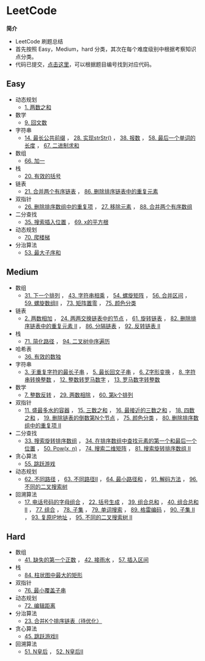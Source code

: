 # LeetCode
**简介**<br>
* LeetCode 刷题总结
* 首先按照 Easy，Medium，hard 分类，其次在每个难度级别中根据考察知识点分类。
* 代码已提交，[点击这里](https://github.com/superxinxin/myLeetCode/tree/master/src/leetCode)，可以根据题目编号找到对应代码。
## Easy
* 动态规划
  * [1. 两数之和](https://leetcode-cn.com/problems/two-sum/)
* 数学
  * [9. 回文数](https://leetcode-cn.com/problems/palindrome-number/)
* 字符串
  * [14. 最长公共前缀](https://leetcode-cn.com/problems/longest-common-prefix/)
  ， [28. 实现strStr()](https://leetcode-cn.com/problems/implement-strstr/)
  ， [38. 报数](https://leetcode-cn.com/problems/count-and-say/)
  ， [58. 最后一个单词的长度](https://leetcode-cn.com/problems/length-of-last-word/)
  ， [67. 二进制求和](https://leetcode-cn.com/problems/add-binary/)
* 数组
  * [66. 加一](https://leetcode-cn.com/problems/plus-one/)
* 栈
  * [20. 有效的括号](https://leetcode-cn.com/problems/valid-parentheses/)
* 链表
  * [21. 合并两个有序链表](https://leetcode-cn.com/problems/merge-two-sorted-lists/)
  ， [86. 删除排序链表中的重复元素](https://leetcode-cn.com/problems/remove-duplicates-from-sorted-list/)
* 双指针
  * [26. 删除排序数组中的重复项](https://leetcode-cn.com/problems/remove-duplicates-from-sorted-array/)
  ， [27. 移除元素](https://leetcode-cn.com/problems/remove-element/)
  ， [88. 合并两个有序数组](https://leetcode-cn.com/problems/merge-sorted-array/)
* 二分查找
  * [35. 搜索插入位置](https://leetcode-cn.com/problems/search-insert-position/)
  ， [69. x的平方根](https://leetcode-cn.com/problems/sqrtx/)
* 动态规划
  * [70. 爬楼梯](https://leetcode-cn.com/problems/climbing-stairs/)
* 分治算法
  * [53. 最大子序和](https://leetcode-cn.com/problems/maximum-subarray/)
## Medium
* 数组
  * [31. 下一个排列](https://leetcode-cn.com/problems/next-permutation/)
  ， [43. 字符串相乘](https://leetcode-cn.com/problems/multiply-strings/)
  ， [54. 螺旋矩阵](https://leetcode-cn.com/problems/spiral-matrix/)
  ， [56. 合并区间](https://leetcode-cn.com/problems/merge-intervals/)
  ， [59. 螺旋数组II](https://leetcode-cn.com/problems/spiral-matrix-ii/)
  ， [73. 矩阵置零](https://leetcode-cn.com/problems/set-matrix-zeroes/)
  ， [75. 颜色分类](https://leetcode-cn.com/problems/sort-colors/)
* 链表
  * [2. 两数相加](https://leetcode-cn.com/problems/add-two-numbers/)
  ， [24. 两两交换链表中的节点](https://leetcode-cn.com/problems/swap-nodes-in-pairs/)
  ， [61. 旋转链表](https://leetcode-cn.com/problems/rotate-list/)
  ， [82. 删除排序链表中的重复元素 II](https://leetcode-cn.com/problems/remove-duplicates-from-sorted-list-ii/)
  ， [86. 分隔链表](https://leetcode-cn.com/problems/partition-list/)
  ， [92. 反转链表 II](https://leetcode-cn.com/problems/reverse-linked-list-ii/)
* 栈
  * [71. 简化路径](https://leetcode-cn.com/problems/simplify-path/)
  ， [94. 二叉树中序遍历](https://leetcode-cn.com/problems/binary-tree-inorder-traversal/)
* 哈希表
  * [36. 有效的数独](https://leetcode-cn.com/problems/valid-sudoku/)
* 字符串
  * [3. 无重复字符的最长子串](https://leetcode-cn.com/problems/longest-substring-without-repeating-characters/)
  ， [5. 最长回文子串](https://leetcode-cn.com/problems/longest-palindromic-substring/)
  ， [6. Z字形变换](https://leetcode-cn.com/problems/zigzag-conversion/)
  ， [8. 字符串转换整数](https://leetcode-cn.com/problems/string-to-integer-atoi/)
  ， [12. 整数转罗马数字](https://leetcode-cn.com/problems/integer-to-roman/)
  ， [13. 罗马数字转整数](https://leetcode-cn.com/problems/roman-to-integer/)
* 数学
  * [7. 整数反转](https://leetcode-cn.com/problems/reverse-integer/)
  ， [29. 两数相除](https://leetcode-cn.com/problems/divide-two-integers/)
  ， [60. 第k个排列](https://leetcode-cn.com/problems/permutation-sequence/)
* 双指针
  * [11. 盛最多水的容器](https://leetcode-cn.com/problems/container-with-most-water/)
  ， [15. 三数之和](https://leetcode-cn.com/problems/3sum/)
  ， [16. 最接近的三数之和](https://leetcode-cn.com/problems/3sum-closest/)
  ， [18. 四数之和](https://leetcode-cn.com/problems/4sum/)
  ， [19. 删除链表的倒数第N个节点](https://leetcode-cn.com/problems/remove-nth-node-from-end-of-list/)
  ， [75. 颜色分类](https://leetcode-cn.com/problems/sort-colors/)
  ， [80. 删除排序数组中的重复项 II](https://leetcode-cn.com/problems/remove-duplicates-from-sorted-array-ii/)
* 二分查找
  * [33. 搜索旋转排序数组](https://leetcode-cn.com/problems/search-in-rotated-sorted-array/)
  ， [34. 在排序数组中查找元素的第一个和最后一个位置](https://leetcode-cn.com/problems/find-first-and-last-position-of-element-in-sorted-array/)
  ， [50. Pow(x, n)](https://leetcode-cn.com/problems/powx-n/)
  ， [74. 搜索二维矩阵](https://leetcode-cn.com/problems/search-a-2d-matrix/)
  ， [81. 搜索旋转排序数组 II](https://leetcode-cn.com/problems/search-in-rotated-sorted-array-ii/)
* 贪心算法
  * [55. 跳跃游戏](https://leetcode-cn.com/problems/jump-game/)
* 动态规划
  * [62. 不同路径](https://leetcode-cn.com/problems/unique-paths/)
  ， [63. 不同路径II](https://leetcode-cn.com/problems/unique-paths-ii/)
  ， [64. 最小路径和](https://leetcode-cn.com/problems/minimum-path-sum/)
  ， [91. 解码方法](https://leetcode-cn.com/problems/decode-ways/)
  ， [96. 不同的二叉搜索树](https://leetcode-cn.com/problems/unique-binary-search-trees/)
* 回溯算法
  * [17. 电话号码的字母组合](https://leetcode-cn.com/problems/letter-combinations-of-a-phone-number/)
  ， [22. 括号生成](https://leetcode-cn.com/problems/generate-parentheses/)
  ， [39. 组合总和](https://leetcode-cn.com/problems/combination-sum/)
  ， [40. 组合总和II](https://leetcode-cn.com/problems/combination-sum-ii/)
  ， [77. 组合](https://leetcode-cn.com/problems/combinations/)
  ， [78. 子集](https://leetcode-cn.com/problems/subsets/)
  ， [79. 单词搜索](https://leetcode-cn.com/problems/word-search/)
  ， [89. 格雷编码](https://leetcode-cn.com/problems/gray-code/)
  ， [90. 子集 II](https://leetcode-cn.com/problems/subsets-ii/)
  ， [93. 复原IP地址](https://leetcode-cn.com/problems/restore-ip-addresses/)
  ， [95. 不同的二叉搜索树 II](https://leetcode-cn.com/problems/unique-binary-search-trees-ii/)

## Hard
* 数组
  * [41. 缺失的第一个正数](https://leetcode-cn.com/problems/first-missing-positive/)
  ， [42. 接雨水](https://leetcode-cn.com/problems/trapping-rain-water/)
  ， [57. 插入区间](https://leetcode-cn.com/problems/insert-interval/)
* 栈
  * [84. 柱状图中最大的矩形](https://leetcode-cn.com/problems/largest-rectangle-in-histogram/)
* 双指针
  * [76. 最小覆盖子串](https://leetcode-cn.com/problems/minimum-window-substring/)
* 动态规划
  * [72. 编辑距离](https://leetcode-cn.com/problems/edit-distance/)
* 分治算法
  * [23. 合并K个排序链表（待优化）](https://leetcode-cn.com/problems/merge-k-sorted-lists/)
* 贪心算法
  * [45. 跳跃游戏II](https://leetcode-cn.com/problems/jump-game-ii/)
* 回溯算法
  * [51. N皇后](https://leetcode-cn.com/problems/n-queens/)
  ， [52. N皇后II](https://leetcode-cn.com/problems/n-queens-ii/)
